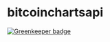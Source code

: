 # bitcoinchartsapi

[![Greenkeeper badge](https://badges.greenkeeper.io/anarchyroot/bitcoinchartsapi.svg)](https://greenkeeper.io/)
